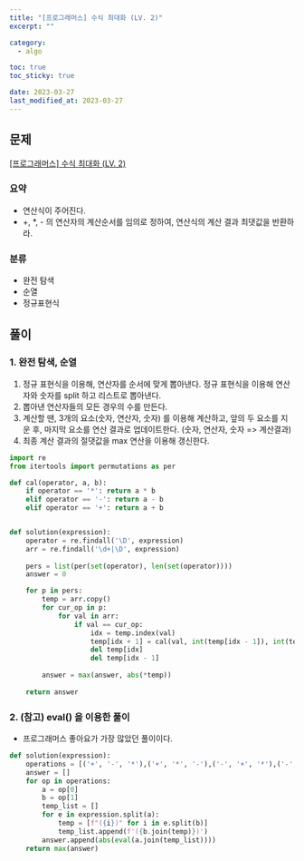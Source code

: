 ```yaml
---
title: "[프로그래머스] 수식 최대화 (LV. 2)"
excerpt: ""

category:
  - algo

toc: true
toc_sticky: true

date: 2023-03-27
last_modified_at: 2023-03-27
---
```


## 문제

[[프로그래머스] 수식 최대화 (LV. 2) ](https://school.programmers.co.kr/learn/courses/30/lessons/67257)

### 요약

- 연산식이 주어진다.
- +, *, - 의 연산자의 계산순서를 임의로 정하여, 연산식의 계산 결과 최댓값을 반환하라.

### 분류

- 완전 탐색
- 순열
- 정규표현식

## 풀이

### 1. 완전 탐색, 순열

1. 정규 표현식을 이용해, 연산자를 순서에 맞게 뽑아낸다. 정규 표현식을 이용해 연산자와 숫자를 split 하고 리스트로 뽑아낸다.
2. 뽑아낸 연산자들의 모든 경우의 수를 만든다.
3. 계산할 땐, 3개의 요소(숫자, 연산자, 숫자) 를 이용해 계산하고, 앞의 두 요소를 지운 후, 마지막 요소를 연산 결과로 업데이트한다. (숫자, 연산자, 숫자 => 계산결과)
4. 최종 계산 결과의 절댓값을 max 연산을 이용해 갱신한다.

```python
import re
from itertools import permutations as per

def cal(operator, a, b):
    if operator == '*': return a * b
    elif operator == '-': return a - b
    elif operator == '+': return a + b


def solution(expression):
    operator = re.findall('\D', expression)
    arr = re.findall('\d+|\D', expression)
    
    pers = list(per(set(operator), len(set(operator))))
    answer = 0

    for p in pers:
        temp = arr.copy()
        for cur_op in p:
            for val in arr:
                if val == cur_op:
                    idx = temp.index(val)
                    temp[idx + 1] = cal(val, int(temp[idx - 1]), int(temp[idx + 1]))
                    del temp[idx]
                    del temp[idx - 1]
                    
        answer = max(answer, abs(*temp))
        
    return answer
```

### 2. (참고) eval() 을 이용한 풀이

- 프로그래머스 좋아요가 가장 많았던 풀이이다.

```python
def solution(expression):
    operations = [('+', '-', '*'),('+', '*', '-'),('-', '+', '*'),('-', '*', '+'),('*', '+', '-'),('*', '-', '+')]
    answer = []
    for op in operations:
        a = op[0]
        b = op[1]
        temp_list = []
        for e in expression.split(a):
            temp = [f"({i})" for i in e.split(b)]
            temp_list.append(f'({b.join(temp)})')
        answer.append(abs(eval(a.join(temp_list))))
    return max(answer)

```
